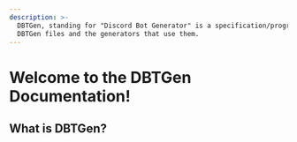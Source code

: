```yaml
---
description: >-
  DBTGen, standing for "Discord Bot Generator" is a specification/program for
  DBTGen files and the generators that use them.
---
```


# Welcome to the DBTGen Documentation!

## What is DBTGen?